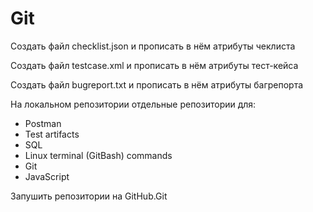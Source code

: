 # Git

Создать файл checklist.json и прописать в нём атрибуты чеклиста

Создать файл testcase.xml и прописать в нём атрибуты тест-кейса

Создать файл bugreport.txt и прописать в нём атрибуты багрепорта

На локальном репозитории отдельные репозитории для:
- Postman
- Test artifacts
- SQL
- Linux terminal (GitBash) commands
- Git
- JavaScript

Запушить репозитории на GitHub.Git

